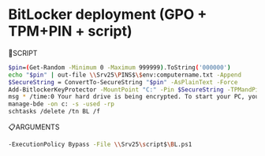 # BitLocker deployment (GPO + TPM+PIN + script)

📝SCRIPT

```sh
$pin=(Get-Random -Minimum 0 -Maximum 999999).ToString('000000')
echo "$pin" | out-file \\Srv25\PINS$\$env:computername.txt -Append
$SecureString = ConvertTo-SecureString "$pin" -AsPlainText -Force
Add-BitlockerKeyProtector -MountPoint "C:" -Pin $SecureString -TPMandPinProtector
msg * /time:0 Your hard drive is being encrypted. To start your PC, you need your Bitlocker-PIN, which is $pin
manage-bde -on c: -s -used -rp
schtasks /delete /tn BL /f
```

📋ARGUMENTS

```sh
-ExecutionPolicy Bypass -File \\Srv25\script$\BL.ps1
```